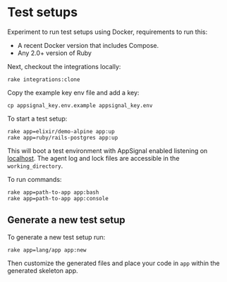 # Test setups

Experiment to run test setups using Docker, requirements to run this:

* A recent Docker version that includes Compose.
* Any 2.0+ version of Ruby

Next, checkout the integrations locally:

```
rake integrations:clone
```

Copy the example key env file and add a key:

```
cp appsignal_key.env.example appsignal_key.env
```

To start a test setup:

```
rake app=elixir/demo-alpine app:up
rake app=ruby/rails-postgres app:up
```

This will boot a test environment with AppSignal enabled listening on
[localhost](http://localhost:3000). The agent log and lock files are
accessible in the `working_directory`.

To run commands:

```
rake app=path-to-app app:bash
rake app=path-to-app app:console
```

## Generate a new test setup

To generate a new test setup run:

```
rake app=lang/app app:new
```

Then customize the generated files and place your code in `app` within
the generated skeleton app.

